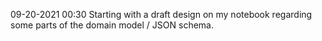 09-20-2021 00:30
Starting with a draft design on my notebook regarding some parts of the domain model / JSON schema. 
